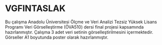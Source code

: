 # VGFINTASLAK
Bu çalışma Anadolu Üniversitesi Ölçme ve Veri Analizi Tezsiz Yüksek Lisans Programı Veri Görselleştirme (ÖVA510) dersi final projesi kapsamında hazırlanmıştır. Çalışma 3 adet veri setinin görselleştirilmesini içermektedir. Görseller A1 boyutunda poster olarak hazırlanmıştır.
